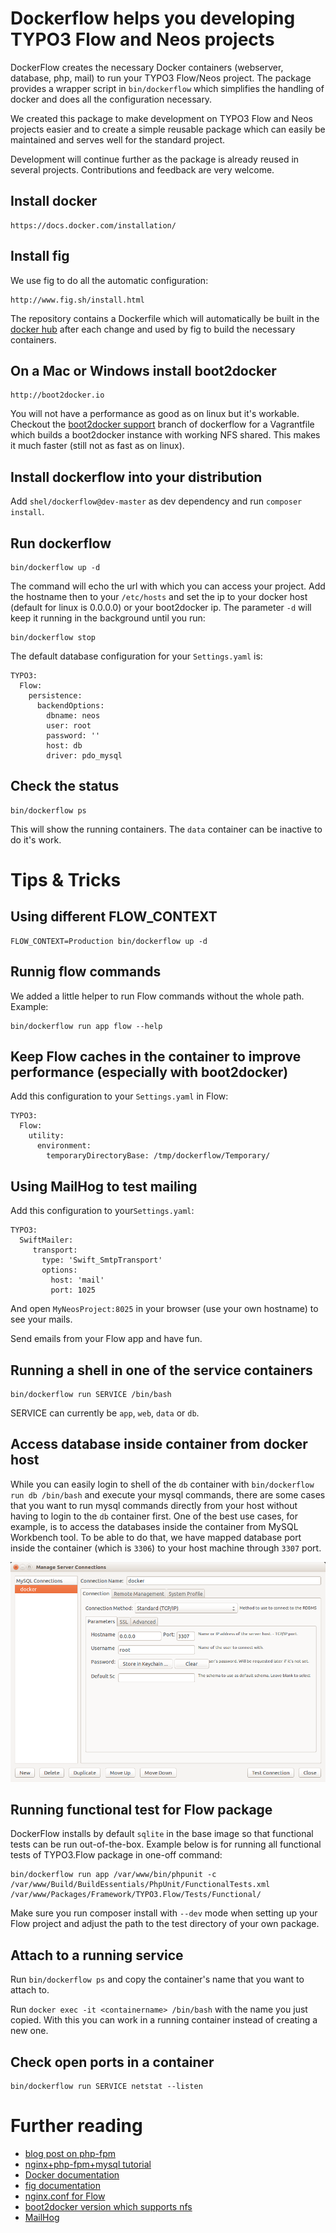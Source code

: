 # Dockerflow helps you developing TYPO3 Flow and Neos projects

DockerFlow creates the necessary Docker containers (webserver, database, php, mail) to run 
your TYPO3 Flow/Neos project. The package provides a wrapper script in `bin/dockerflow` which simplifies the 
handling of docker and does all the configuration necessary.

We created this package to make development on TYPO3 Flow and Neos projects easier and to create a simple 
reusable package which can easily be maintained and serves well for the standard project.

Development will continue further as the package is already reused in several projects.
Contributions and feedback are very welcome.

## Install docker

    https://docs.docker.com/installation/

## Install fig

We use fig to do all the automatic configuration:

    http://www.fig.sh/install.html

The repository contains a Dockerfile which will automatically be built in the
[docker hub](https://registry.hub.docker.com/u/sebobo/shel.dockerflow/) after each change
and used by fig to build the necessary containers.

## On a Mac or Windows install boot2docker

    http://boot2docker.io
    
You will not have a performance as good as on linux but it's workable.
Checkout the [boot2docker support](https://github.com/Sebobo/Shel.DockerFlow/tree/boot2docker-support) branch of
dockerflow for a Vagrantfile which builds a boot2docker instance with working NFS shared.
This makes it much faster (still not as fast as on linux).

## Install dockerflow into your distribution

Add `shel/dockerflow@dev-master` as dev dependency and run `composer install`.

## Run dockerflow

    bin/dockerflow up -d
    
The command will echo the url with which you can access your project.
Add the hostname then to your `/etc/hosts` and set the ip to your docker host (default for linux is 0.0.0.0)
or your boot2docker ip. The parameter `-d` will keep it running in the background until you run:

    bin/dockerflow stop

The default database configuration for your `Settings.yaml` is:

    TYPO3:
      Flow:
        persistence:
          backendOptions:
            dbname: neos
            user: root
            password: ''
            host: db
            driver: pdo_mysql

## Check the status

    bin/dockerflow ps

This will show the running containers. The `data` container can be inactive to do it's work.

# Tips & Tricks

## Using different FLOW_CONTEXT

    FLOW_CONTEXT=Production bin/dockerflow up -d
    
## Runnig flow commands

We added a little helper to run Flow commands without the whole path. Example:

    bin/dockerflow run app flow --help

## Keep Flow caches in the container to improve performance (especially with boot2docker)

Add this configuration to your `Settings.yaml` in Flow:

    TYPO3:
      Flow:
        utility:
          environment:
            temporaryDirectoryBase: /tmp/dockerflow/Temporary/

## Using MailHog to test mailing

Add this configuration to your`Settings.yaml`:

    TYPO3:
      SwiftMailer:
         transport:
           type: 'Swift_SmtpTransport'
           options:
             host: 'mail'
             port: 1025

And open `MyNeosProject:8025` in your browser (use your own hostname) to see your mails.

Send emails from your Flow app and have fun.

## Running a shell in one of the service containers

    bin/dockerflow run SERVICE /bin/bash

SERVICE can currently be `app`, `web`, `data` or `db`.

## Access database inside container from docker host

While you can easily login to shell of the `db` container with `bin/dockerflow run db /bin/bash`
and execute your mysql commands, there are some cases that you want to run mysql commands directly
from your host without having to login to the `db` container first. One of the best use cases,
for example, is to access the databases inside the container from MySQL Workbench tool.
To be able to do that, we have mapped database port inside the container (which is `3306`) to your
host machine through `3307` port.

![Screenshot of MySQL Workbench interface](/docs/MySQL-Workbench.png "MySQL Workbench interface")

## Running functional test for Flow package

DockerFlow installs by default `sqlite` in the base image so that functional tests can be run out-of-the-box.
Example below is for running all functional tests of TYPO3.Flow package in one-off command:

    bin/dockerflow run app /var/www/bin/phpunit -c /var/www/Build/BuildEssentials/PhpUnit/FunctionalTests.xml /var/www/Packages/Framework/TYPO3.Flow/Tests/Functional/

Make sure you run composer install with `--dev` mode when setting up your Flow project
and adjust the path to the test directory of your own package.

## Attach to a running service

Run `bin/dockerflow ps` and copy the container's name that you want to attach to.

Run `docker exec -it <containername> /bin/bash` with the name you just copied.
With this you can work in a running container instead of creating a new one.

## Check open ports in a container

    bin/dockerflow run SERVICE netstat --listen

# Further reading

* [blog post on php-fpm](http://mattiasgeniar.be/2014/04/09/a-better-way-to-run-php-fpm/)
* [nginx+php-fpm+mysql tutorial](http://www.lonelycoder.be/nginx-php-fpm-mysql-phpmyadmin-on-ubuntu-12-04/)
* [Docker documentation](http://docs.docker.com/reference/builder/)
* [fig documentation](http://www.fig.sh/yml.html)
* [nginx.conf for Flow](https://gist.github.com/iwyg/4c8c0c0dec21dcfc8969)
* [boot2docker version which supports nfs](https://vagrantcloud.com/yungsang/boxes/boot2docker)
* [MailHog](https://github.com/mailhog/MailHog/)

